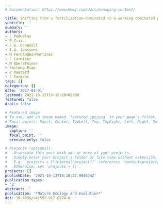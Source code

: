 ```yaml
---
# Documentation: https://wowchemy.com/docs/managing-content/

title: Shifting from a fertilization-dominated to a warming dominated period
subtitle: ''
summary: ''
authors:
- J Peñuelas
- P Ciais
- J.G. Canadell
- I.A. Janssens
- M Fernández-Martínez
- J Carnicer
- M Obersteiner
- Shilong Piao
- R Vautard
- J Sardans
tags: []
categories: []
date: '2017-01-01'
lastmod: 2021-10-13T18:18:28+02:00
featured: false
draft: false

# Featured image
# To use, add an image named `featured.jpg/png` to your page's folder.
# Focal points: Smart, Center, TopLeft, Top, TopRight, Left, Right, BottomLeft, Bottom, BottomRight.
image:
  caption: ''
  focal_point: ''
  preview_only: false

# Projects (optional).
#   Associate this post with one or more of your projects.
#   Simply enter your project's folder or file name without extension.
#   E.g. `projects = ["internal-project"]` references `content/project/deep-learning/index.md`.
#   Otherwise, set `projects = []`.
projects: []
publishDate: '2021-10-13T16:18:27.904634Z'
publication_types:
- '2'
abstract: ''
publication: '*Nature Ecology and Evolution*'
doi: 10.1038/s41559-017-0274-8
---
```

